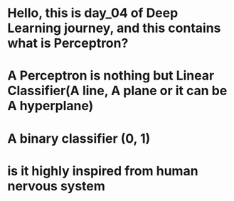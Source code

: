 # Hello, this is day_04 of Deep Learning journey, and this contains what is Perceptron?
# A Perceptron is nothing but Linear Classifier(A line, A plane or it can be A hyperplane)
# A binary classifier (0, 1)
# is it highly inspired from human nervous system
